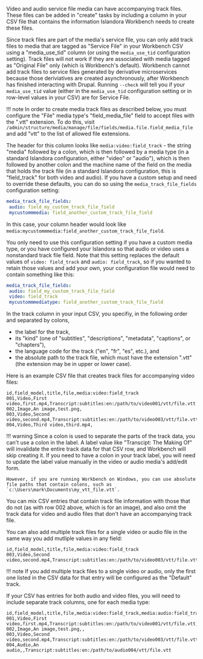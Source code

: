 Video and audio service file media can have accompanying track files. These files can be added in "create" tasks by including a column in your CSV file that contains the information Islandora Workbench needs to create these files.

Since track files are part of the media's service file, you can only add track files to media that are tagged as "Service File" in your Workbench CSV using a "media_use_tid" column (or using the `media_use_tid` configuration setting). Track files will not work if they are associated with media tagged as "Original File" only (which is Workbench's default). Workbench cannot add track files to service files generated by derivative microservices because those deriviatives are created asynchronously, after Workbench has finished interacting with Drupal. Running `--check` will tell you if your `media_use_tid` value (either in the `media_use_tid` configuration setting or in row-level values in your CSV) are for Service File.

!!! note
    In order to create media track files as described below, you must configure the "File" media type's "field_media_file" field to accept files with the ".vtt" extension. To do this, visit `/admin/structure/media/manage/file/fields/media.file.field_media_file` and add "vtt" to the list of allowed file extensions.

The header for this column looks like `media:video:field_track` - the string "media" followed by a colon, which is then followed by a media type (in a standard Islandora configuration, either "video" or "audio"), which is then followed by another colon and the machine name of the field on the media that holds the track file (in a standard Islandora configuration, this is "field_track" for both video and audio). If you have a custom setup and need to override these defaults, you can do so using the `media_track_file_fields` configuration setting:

```yaml
media_track_file_fields:
 audio: field_my_custom_track_file_field
 mycustommmedia: field_another_custom_track_file_field
```

In this case, your column header would look like `media:mycustommmedia:field_another_custom_track_file_field`.

You only need to use this configuration setting if you have a custom media type, or you have configured your Islandora so that audio or video uses a nonstandard track file field. Note that this setting replaces the default values of `video: field_track` and `audio: field_track`, so if you wanted to retain those values and add your own, your configuration file would need to contain something like this:

```yaml
media_track_file_fields:
 audio: field_my_custom_track_file_field
 video: field_track
 mycustommmediatype: field_another_custom_track_file_field
```

In the track column in your input CSV, you specifiy, in the following order and separated by colons,

- the label for the track,
- its "kind" (one of "subtitles", "descriptions", "metadata", "captions", or "chapters"),
- the language code for the track ("en", "fr", "es", etc.), and
- the absolute path to the track file, which must have the extension ".vtt" (the extension may be in upper or lower case).

Here is an example CSV file that creates track files for accompanying video files:

```
id,field_model,title,file,media:video:field_track
001,Video,First video,first.mp4,Transcript:subtitles:en:/path/to/video001/vtt/file.vtt
002,Image,An image,test.png,
003,Video,Second video,second.mp4,Transcript:subtitles:en:/path/to/video003/vtt/file.vtt
004,Video,Third video,third.mp4,
```

!!! warning
    Since a colon is used to separate the parts of the track data, you can't use a colon in the label. A label value like "Transcipt: The Making Of" will invalidate the entire track data for that CSV row, and Workbench will skip creating it. If you need to have a colon in your track label, you will need to update the label value manually in the video or audio media's add/edit form.

    However, if you are running Workbench on Windows, you can use absolute file paths that contain colons, such as `c:\Users\mark\Documents\my_vtt_file.vtt`.

You can mix CSV entries that contain track file information with those that do not (as with row 002 above, which is for an image), and also omit the track data for video and audio files that don't have an accompanying track file.

You can also add multiple track files for a single video or audio file in the same way you add mutliple values in any field:

```
id,field_model,title,file,media:video:field_track
003,Video,Second video,second.mp4,Transcript:subtitles:en:/path/to/video003/vtt/file.vtt|Transcript:subtitles:en:/path/to/another/track_file.vtt
```

!!! note
    If you add multiple track files to a single video or audio, only the first one listed in the CSV data for that entry will be configured as the "Default" track.

If your CSV has entries for both audio and video files, you will need to include separate track columns, one for each media type:

```
id,field_model,title,file,media:video:field_track,media:audio:field_track
001,Video,First video,first.mp4,Transcript:subtitles:en:/path/to/video001/vtt/file.vtt,
002,Image,An image,test.png,,
003,Video,Second video,second.mp4,Transcript:subtitles:en:/path/to/video003/vtt/file.vtt,
004,Audio,An audio,,Transcript:subtitles:en:/path/to/audio004/vtt/file.vtt
```
